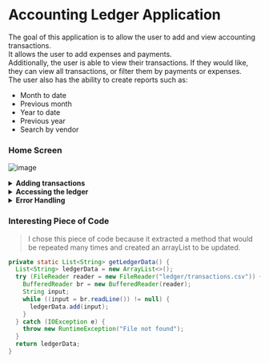# Accounting Ledger Application

The goal of this application is to allow the user to add and view accounting transactions.\
It allows the user to add expenses and payments.\
Additionally, the user is able to view their transactions. If they would like, they can view all transactions, or filter them by payments or expenses.\
The user also has the ability to create reports such as:
   *  Month to date
   *  Previous month
   *  Year to date
   *  Previous year
   *  Search by vendor

### Home Screen 

![image](https://github.com/sekwanaa/Accounting-Ledger-Application/assets/112197395/ab9eac89-93e7-4b95-a37d-2ff929e87c50)

<details> 
  
  **<summary> Adding transactions </summary>**

### Adding Expenses

![image](https://github.com/sekwanaa/Accounting-Ledger-Application/assets/112197395/ff8cc083-8a21-4218-876c-804933f0cd8c)

### Adding Payments

![image](https://github.com/sekwanaa/Accounting-Ledger-Application/assets/112197395/21cf6fb3-1817-42a6-808b-0187be7d600e)

</details>

<details>

 **<summary> Accessing the ledger </summary>**
  
### Main Screen

![image](https://github.com/sekwanaa/Accounting-Ledger-Application/assets/112197395/b4c0f24a-a792-40af-983d-4c0f3cca475e)

### Showing All Entries

![image](https://github.com/sekwanaa/Accounting-Ledger-Application/assets/112197395/0ad402c6-fb2a-4637-82df-cf960cd802e0)

### Displaying Only Expenses

![image](https://github.com/sekwanaa/Accounting-Ledger-Application/assets/112197395/826a16e4-7617-4c03-bb72-133f49fff611)

### Displaying Only Payments

![image](https://github.com/sekwanaa/Accounting-Ledger-Application/assets/112197395/e4ff2eaf-f6f0-4de9-9da1-8c6a07b43ed2)

### Custom Report Screen

![image](https://github.com/sekwanaa/Accounting-Ledger-Application/assets/112197395/567e6f3e-e9cf-43e1-a45b-cefed24decb1)

### Month to Date

![image](https://github.com/sekwanaa/Accounting-Ledger-Application/assets/112197395/cd1d34f1-d5cd-4a8f-bf57-be2cf0b70a2d)

### Previous Month

![image](https://github.com/sekwanaa/Accounting-Ledger-Application/assets/112197395/55110012-3f93-4bf6-8c9b-29ec82d34f40)

### Year to Date

![image](https://github.com/sekwanaa/Accounting-Ledger-Application/assets/112197395/e88a5769-e6d8-4397-9e9c-84360b0ebf66)

### Previous Year

![image](https://github.com/sekwanaa/Accounting-Ledger-Application/assets/112197395/e73aa50c-4a60-41e0-a864-93c205010aea)

### Search by Vendor

![image](https://github.com/sekwanaa/Accounting-Ledger-Application/assets/112197395/cd83343e-f84d-4e3f-af8c-b6893dfa77f0)

</details>

<details>

  **<summary> Error Handling </summary>**

![image](https://github.com/sekwanaa/Accounting-Ledger-Application/assets/112197395/9a89b107-a713-45a2-90cc-e4e67e453e7b)

![image](https://github.com/sekwanaa/Accounting-Ledger-Application/assets/112197395/d3d68b08-2d42-444c-ac72-0d14df8c7210)

![image](https://github.com/sekwanaa/Accounting-Ledger-Application/assets/112197395/a270d3fa-d281-404c-9963-61228579a885)

  
</details>

### Interesting Piece of Code

> I chose this piece of code because it extracted a method that would be repeated many times and created an arrayList to be updated.

``` java
private static List<String> getLedgerData() {
  List<String> ledgerData = new ArrayList<>();
  try (FileReader reader = new FileReader("ledger/transactions.csv")) {
    BufferedReader br = new BufferedReader(reader);
    String input;
    while ((input = br.readLine()) != null) {
      ledgerData.add(input);
    }
  } catch (IOException e) {
    throw new RuntimeException("File not found");
  }
  return ledgerData;
}
```
